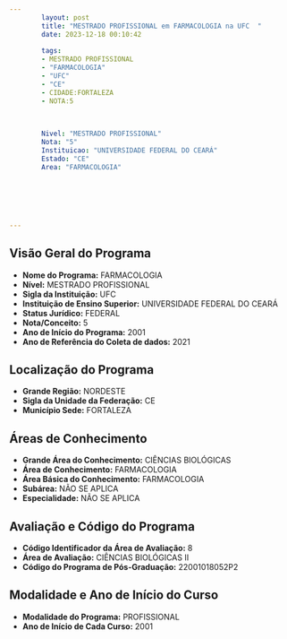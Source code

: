 ```yaml
---
        layout: post
        title: "MESTRADO PROFISSIONAL em FARMACOLOGIA na UFC  "
        date: 2023-12-18 00:10:42
     
        tags:
        - MESTRADO PROFISSIONAL
        - "FARMACOLOGIA"
        - "UFC"
        - "CE"
        - CIDADE:FORTALEZA
        - NOTA:5
        
       

        Nivel: "MESTRADO PROFISSIONAL"
        Nota: "5"
        Instituicao: "UNIVERSIDADE FEDERAL DO CEARÁ"
        Estado: "CE"
        Area: "FARMACOLOGIA"
        
        
        
        
        
        
---
```

## Visão Geral do Programa
- **Nome do Programa:** FARMACOLOGIA
- **Nível:** MESTRADO PROFISSIONAL
- **Sigla da Instituição:** UFC
- **Instituição de Ensino Superior:** UNIVERSIDADE FEDERAL DO CEARÁ
- **Status Jurídico:** FEDERAL
- **Nota/Conceito:** 5
- **Ano de Início do Programa:** 2001
- **Ano de Referência do Coleta de dados:** 2021

## Localização do Programa
- **Grande Região:** NORDESTE
- **Sigla da Unidade da Federação:** CE
- **Município Sede:** FORTALEZA

## Áreas de Conhecimento
- **Grande Área do Conhecimento:** CIÊNCIAS BIOLÓGICAS
- **Área de Conhecimento:** FARMACOLOGIA
- **Área Básica do Conhecimento:** FARMACOLOGIA
- **Subárea:** NÃO SE APLICA
- **Especialidade:** NÃO SE APLICA

## Avaliação e Código do Programa
- **Código Identificador da Área de Avaliação:** 8
- **Área de Avaliação:** CIÊNCIAS BIOLÓGICAS II
- **Código do Programa de Pós-Graduação:** 22001018052P2


## Modalidade e Ano de Início do Curso
- **Modalidade do Programa:** PROFISSIONAL
- **Ano de Início de Cada Curso:** 2001
